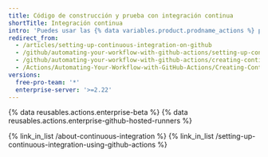 ```yaml
---
title: Código de construcción y prueba con integración continua
shortTitle: Integración continua
intro: 'Puedes usar las {% data variables.product.prodname_actions %} para crear flujos de trabajo personalizados de integración continua (CI) y de implementación continua (CD) en tu repositorio.'
redirect_from:
  - /articles/setting-up-continuous-integration-on-github
  - /github/automating-your-workflow-with-github-actions/setting-up-continuous-integration-on-github
  - /github/automating-your-workflow-with-github-actions/creating-continuous-integration-workflows
  - /Actions/Automating-Your-Workflow-with-GitHub-Actions/Creating-Continuous-Integration-workflows
versions:
  free-pro-team: '*'
  enterprise-server: '>=2.22'
---
```


{% data reusables.actions.enterprise-beta %}
{% data reusables.actions.enterprise-github-hosted-runners %}

{% link_in_list /about-continuous-integration %}
{% link_in_list /setting-up-continuous-integration-using-github-actions %}
